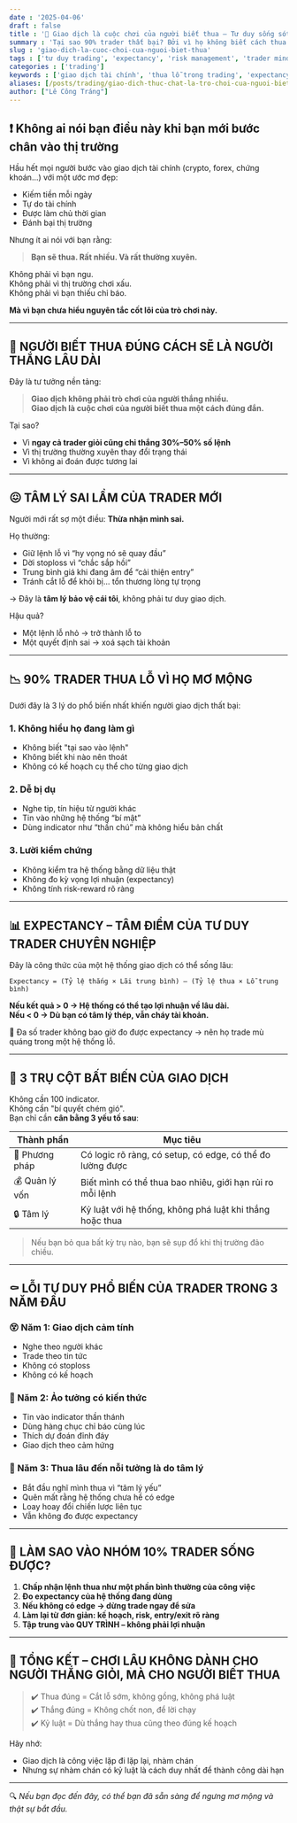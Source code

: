 ```yaml
---
date : '2025-04-06'
draft : false
title : '🎯 Giao dịch là cuộc chơi của người biết thua – Tư duy sống sót trong trading'
summary : 'Tại sao 90% trader thất bại? Bởi vì họ không biết cách thua đúng. Bài viết này phân tích bản chất thật sự của trading và cách để vào nhóm 10% thắng dài hạn.'
slug : 'giao-dich-la-cuoc-choi-cua-nguoi-biet-thua'
tags : ['tư duy trading', 'expectancy', 'risk management', 'trader mindset']
categories : ['trading']
keywords : ['giao dịch tài chính', 'thua lỗ trong trading', 'expectancy là gì', 'tâm lý trader', 'tại sao trader thất bại', 'cách trade đúng']
aliases: [/posts/trading/giao-dich-thuc-chat-la-tro-choi-cua-nguoi-biet-chap-nhan-thua]
author: ["Lê Công Tráng"]
---
```


## ❗ Không ai nói bạn điều này khi bạn mới bước chân vào thị trường

Hầu hết mọi người bước vào giao dịch tài chính (crypto, forex, chứng khoán...) với một ước mơ đẹp:  

- Kiếm tiền mỗi ngày  
- Tự do tài chính  
- Được làm chủ thời gian  
- Đánh bại thị trường

Nhưng ít ai nói với bạn rằng:

> **Bạn sẽ thua. Rất nhiều. Và rất thường xuyên.**

Không phải vì bạn ngu.  
Không phải vì thị trường chơi xấu.  
Không phải vì bạn thiếu chỉ báo.  

**Mà vì bạn chưa hiểu nguyên tắc cốt lõi của trò chơi này.**

---

## 🧠 NGƯỜI BIẾT THUA ĐÚNG CÁCH SẼ LÀ NGƯỜI THẮNG LÂU DÀI

Đây là tư tưởng nền tảng:  
> **Giao dịch không phải trò chơi của người thắng nhiều.  
> Giao dịch là cuộc chơi của người biết thua một cách đúng đắn.**

Tại sao?

- Vì **ngay cả trader giỏi cũng chỉ thắng 30%–50% số lệnh**
- Vì thị trường thường xuyên thay đổi trạng thái
- Vì không ai đoán được tương lai

---

## 😖 TÂM LÝ SAI LẦM CỦA TRADER MỚI

Người mới rất sợ một điều: **Thừa nhận mình sai.**

Họ thường:

- Giữ lệnh lỗ vì “hy vọng nó sẽ quay đầu”
- Dời stoploss vì “chắc sắp hồi”
- Trung bình giá khi đang âm để “cải thiện entry”
- Tránh cắt lỗ để khỏi bị... tổn thương lòng tự trọng

→ Đây là **tâm lý bảo vệ cái tôi**, không phải tư duy giao dịch.

Hậu quả?  

- Một lệnh lỗ nhỏ → trở thành lỗ to  
- Một quyết định sai → xoá sạch tài khoản

---

## 📉 90% TRADER THUA LỖ VÌ HỌ MƠ MỘNG

Dưới đây là 3 lý do phổ biến nhất khiến người giao dịch thất bại:

### 1. **Không hiểu họ đang làm gì**

- Không biết "tại sao vào lệnh"
- Không biết khi nào nên thoát
- Không có kế hoạch cụ thể cho từng giao dịch

### 2. **Dễ bị dụ**

- Nghe tip, tín hiệu từ người khác
- Tin vào những hệ thống “bí mật”
- Dùng indicator như “thần chú” mà không hiểu bản chất

### 3. **Lười kiểm chứng**

- Không kiểm tra hệ thống bằng dữ liệu thật
- Không đo kỳ vọng lợi nhuận (expectancy)
- Không tính risk-reward rõ ràng

---

## 📊 EXPECTANCY – TÂM ĐIỂM CỦA TƯ DUY TRADER CHUYÊN NGHIỆP

Đây là công thức của một hệ thống giao dịch có thể sống lâu:

```text
Expectancy = (Tỷ lệ thắng × Lãi trung bình) – (Tỷ lệ thua × Lỗ trung bình)
```

**Nếu kết quả > 0 → Hệ thống có thể tạo lợi nhuận về lâu dài.**  
**Nếu < 0 → Dù bạn có tâm lý thép, vẫn cháy tài khoản.**

🧪 Đa số trader không bao giờ đo được expectancy → nên họ trade mù quáng trong một hệ thống lỗ.

---

## 🧱 3 TRỤ CỘT BẤT BIẾN CỦA GIAO DỊCH

Không cần 100 indicator.  
Không cần "bí quyết chém gió".  
Bạn chỉ cần **cân bằng 3 yếu tố sau**:

| Thành phần    | Mục tiêu                                                  |
| ------------- | --------------------------------------------------------- |
| 🧠 Phương pháp | Có logic rõ ràng, có setup, có edge, có thể đo lường được |
| 💰 Quản lý vốn | Biết mình có thể thua bao nhiêu, giới hạn rủi ro mỗi lệnh |
| 🔒 Tâm lý      | Kỷ luật với hệ thống, không phá luật khi thắng hoặc thua  |

> Nếu bạn bỏ qua bất kỳ trụ nào, bạn sẽ sụp đổ khi thị trường đảo chiều.

---

## ⚰️ LỖI TƯ DUY PHỔ BIẾN CỦA TRADER TRONG 3 NĂM ĐẦU

### 😵 Năm 1: Giao dịch cảm tính

- Nghe theo người khác
- Trade theo tin tức
- Không có stoploss
- Không có kế hoạch

### 🤔 Năm 2: Ảo tưởng có kiến thức

- Tin vào indicator thần thánh
- Dùng hàng chục chỉ báo cùng lúc
- Thích dự đoán đỉnh đáy
- Giao dịch theo cảm hứng

### 🧨 Năm 3: Thua lâu đến nỗi tưởng là do tâm lý

- Bắt đầu nghĩ mình thua vì “tâm lý yếu”
- Quên mất rằng hệ thống chưa hề có edge
- Loay hoay đổi chiến lược liên tục
- Vẫn không đo được expectancy

---

## 🚀 LÀM SAO VÀO NHÓM 10% TRADER SỐNG ĐƯỢC?

1. **Chấp nhận lệnh thua như một phần bình thường của công việc**
2. **Đo expectancy của hệ thống đang dùng**
3. **Nếu không có edge → dừng trade ngay để sửa**
4. **Làm lại từ đơn giản: kế hoạch, risk, entry/exit rõ ràng**
5. **Tập trung vào QUY TRÌNH – không phải lợi nhuận**

---

## 🎯 TỔNG KẾT – CHƠI LÂU KHÔNG DÀNH CHO NGƯỜI THẮNG GIỎI, MÀ CHO NGƯỜI BIẾT THUA

> ✔️ Thua đúng = Cắt lỗ sớm, không gồng, không phá luật  
> ✔️ Thắng đúng = Không chốt non, để lời chạy  
> ✔️ Kỷ luật = Dù thắng hay thua cũng theo đúng kế hoạch  

Hãy nhớ:

- Giao dịch là công việc lặp đi lặp lại, nhàm chán
- Nhưng sự nhàm chán có kỷ luật là cách duy nhất để thành công dài hạn

---

🔍 *Nếu bạn đọc đến đây, có thể bạn đã sẵn sàng để ngưng mơ mộng và thật sự bắt đầu.*
